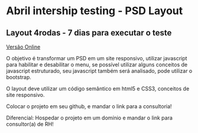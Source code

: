# Abril intership testing - PSD Layout

## Layout 4rodas - 7 dias para executar o teste

[Versão Online](http://davikawasaki.me/abril-internship-layout/)

O objetivo é transformar um PSD em um site responsivo, utilizar javascript para habilitar e desabilitar o menu, se possível utilizar alguns conceitos de javascript estruturado, seu javascript também será analisado, pode utilizar o bootstrap.

O layout deve utilizar um código semântico em html5 e CSS3, conceitos de site responsivo.

Colocar o projeto em seu github, e mandar o link para a consultoria!

Diferencial: Hospedar o projeto em um domínio e mandar o link para consultor(a) de RH!
